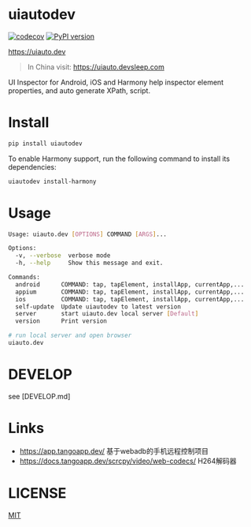 # uiautodev
[![codecov](https://codecov.io/gh/codeskyblue/appinspector/graph/badge.svg?token=aLTg4VOyQH)](https://codecov.io/gh/codeskyblue/appinspector)
[![PyPI version](https://badge.fury.io/py/uiautodev.svg)](https://badge.fury.io/py/uiautodev)

https://uiauto.dev

> In China visit: https://uiauto.devsleep.com

UI Inspector for Android, iOS and Harmony help inspector element properties, and auto generate XPath, script.

# Install
```bash
pip install uiautodev
```

To enable Harmony support, run the following command to install its dependencies:

```sh
uiautodev install-harmony
```

# Usage
```bash
Usage: uiauto.dev [OPTIONS] COMMAND [ARGS]...

Options:
  -v, --verbose  verbose mode
  -h, --help     Show this message and exit.

Commands:
  android      COMMAND: tap, tapElement, installApp, currentApp,...
  appium       COMMAND: tap, tapElement, installApp, currentApp,...
  ios          COMMAND: tap, tapElement, installApp, currentApp,...
  self-update  Update uiautodev to latest version
  server       start uiauto.dev local server [Default]
  version      Print version
```

```bash
# run local server and open browser
uiauto.dev
```

# DEVELOP

see [DEVELOP.md]

# Links
- https://app.tangoapp.dev/ 基于webadb的手机远程控制项目
- https://docs.tangoapp.dev/scrcpy/video/web-codecs/ H264解码器

# LICENSE
[MIT](LICENSE)